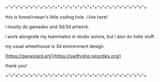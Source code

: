 ="="="="="="="="="="="="="="="="="="="="="="="="="="="="=

this is forest/rowan's little coding hole. i live here!

i mostly do gamedev and 3d/2d artwork. 

i work alongside my teammates in studio aurora, but i also do indie stuff.

my usual wheelhouse is 3d environment design.

[https://gaywizard.art/](https://swiftyshq.neocities.org/)

thank you!


="="="="="="="="="="="="="="="="="="="="="="="="="="="="=

